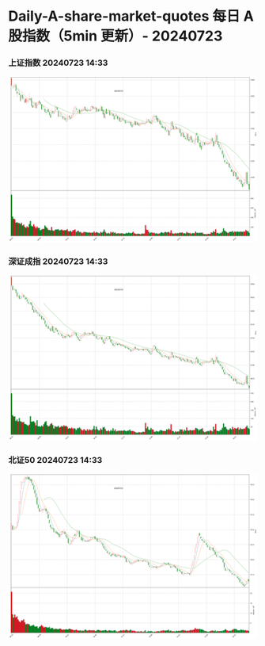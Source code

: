 
# Daily-A-share-market-quotes 每日 A 股指数（5min 更新）- 20240723

### 上证指数 20240723 14:33
![](./fig/2024/7/20240723-sh000001.png)

### 深证成指 20240723 14:33
![](./fig/2024/7/20240723-sz399001.png)

### 北证50 20240723 14:33
![](./fig/2024/7/20240723-bj899050.png)
